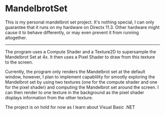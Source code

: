 # MandelbrotSet
<p>This is my personal mandelbrot set project. It's nothing special, I can only guarantee that it runs on my hardware on Directx 11.3. Other hardware might cause it to
behave differently, or may even prevent it from running altogether.<br></p>
<hr style="height:1px !important;">
<p>The program uses a Compute Shader and a Texture2D to supersample the Mandelbrot Set at 4x. It then uses a Pixel Shader to draw from this texture to the screen.<br></p>
<p>Currently, the program only renders the Mandelbrot set at the default window, however, I plan to implement capablility for smootly exploring the Mandelbrot set by using two textures (one for the compute shader and one for the pixel shader) and computing the Mandelbrot set around the screen. I can then render to one texture in the background as the pixel shader displays information from the other texture.</p>
<p>The project is on hold for now as I learn about Visual Basic .NET</p>
